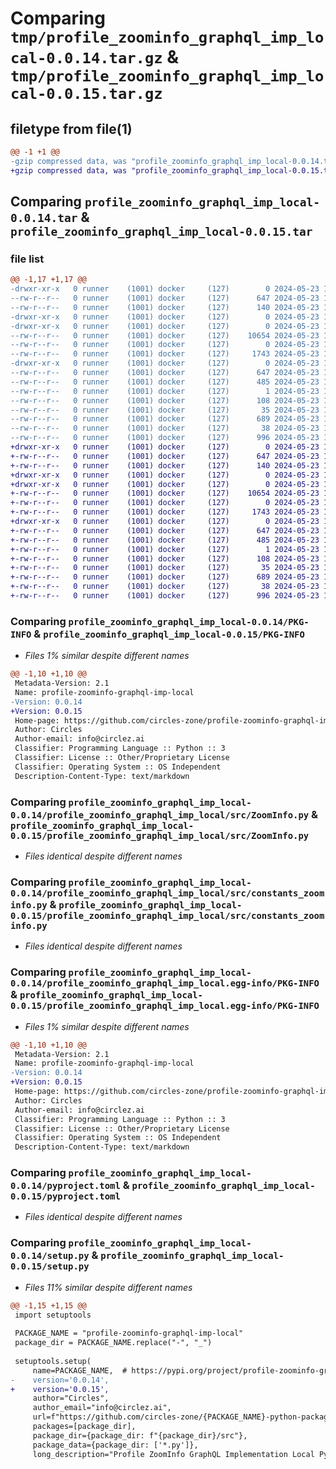 # Comparing `tmp/profile_zoominfo_graphql_imp_local-0.0.14.tar.gz` & `tmp/profile_zoominfo_graphql_imp_local-0.0.15.tar.gz`

## filetype from file(1)

```diff
@@ -1 +1 @@
-gzip compressed data, was "profile_zoominfo_graphql_imp_local-0.0.14.tar", last modified: Thu May 23 12:05:01 2024, max compression
+gzip compressed data, was "profile_zoominfo_graphql_imp_local-0.0.15.tar", last modified: Thu May 23 12:57:25 2024, max compression
```

## Comparing `profile_zoominfo_graphql_imp_local-0.0.14.tar` & `profile_zoominfo_graphql_imp_local-0.0.15.tar`

### file list

```diff
@@ -1,17 +1,17 @@
-drwxr-xr-x   0 runner    (1001) docker     (127)        0 2024-05-23 12:05:01.570538 profile_zoominfo_graphql_imp_local-0.0.14/
--rw-r--r--   0 runner    (1001) docker     (127)      647 2024-05-23 12:05:01.570538 profile_zoominfo_graphql_imp_local-0.0.14/PKG-INFO
--rw-r--r--   0 runner    (1001) docker     (127)      140 2024-05-23 12:04:35.000000 profile_zoominfo_graphql_imp_local-0.0.14/README.md
-drwxr-xr-x   0 runner    (1001) docker     (127)        0 2024-05-23 12:05:01.566538 profile_zoominfo_graphql_imp_local-0.0.14/profile_zoominfo_graphql_imp_local/
-drwxr-xr-x   0 runner    (1001) docker     (127)        0 2024-05-23 12:05:01.570538 profile_zoominfo_graphql_imp_local-0.0.14/profile_zoominfo_graphql_imp_local/src/
--rw-r--r--   0 runner    (1001) docker     (127)    10654 2024-05-23 12:04:35.000000 profile_zoominfo_graphql_imp_local-0.0.14/profile_zoominfo_graphql_imp_local/src/ZoomInfo.py
--rw-r--r--   0 runner    (1001) docker     (127)        0 2024-05-23 12:04:35.000000 profile_zoominfo_graphql_imp_local-0.0.14/profile_zoominfo_graphql_imp_local/src/__init__.py
--rw-r--r--   0 runner    (1001) docker     (127)     1743 2024-05-23 12:04:35.000000 profile_zoominfo_graphql_imp_local-0.0.14/profile_zoominfo_graphql_imp_local/src/constants_zoominfo.py
-drwxr-xr-x   0 runner    (1001) docker     (127)        0 2024-05-23 12:05:01.570538 profile_zoominfo_graphql_imp_local-0.0.14/profile_zoominfo_graphql_imp_local.egg-info/
--rw-r--r--   0 runner    (1001) docker     (127)      647 2024-05-23 12:05:01.000000 profile_zoominfo_graphql_imp_local-0.0.14/profile_zoominfo_graphql_imp_local.egg-info/PKG-INFO
--rw-r--r--   0 runner    (1001) docker     (127)      485 2024-05-23 12:05:01.000000 profile_zoominfo_graphql_imp_local-0.0.14/profile_zoominfo_graphql_imp_local.egg-info/SOURCES.txt
--rw-r--r--   0 runner    (1001) docker     (127)        1 2024-05-23 12:05:01.000000 profile_zoominfo_graphql_imp_local-0.0.14/profile_zoominfo_graphql_imp_local.egg-info/dependency_links.txt
--rw-r--r--   0 runner    (1001) docker     (127)      108 2024-05-23 12:05:01.000000 profile_zoominfo_graphql_imp_local-0.0.14/profile_zoominfo_graphql_imp_local.egg-info/requires.txt
--rw-r--r--   0 runner    (1001) docker     (127)       35 2024-05-23 12:05:01.000000 profile_zoominfo_graphql_imp_local-0.0.14/profile_zoominfo_graphql_imp_local.egg-info/top_level.txt
--rw-r--r--   0 runner    (1001) docker     (127)      689 2024-05-23 12:04:35.000000 profile_zoominfo_graphql_imp_local-0.0.14/pyproject.toml
--rw-r--r--   0 runner    (1001) docker     (127)       38 2024-05-23 12:05:01.570538 profile_zoominfo_graphql_imp_local-0.0.14/setup.cfg
--rw-r--r--   0 runner    (1001) docker     (127)      996 2024-05-23 12:04:35.000000 profile_zoominfo_graphql_imp_local-0.0.14/setup.py
+drwxr-xr-x   0 runner    (1001) docker     (127)        0 2024-05-23 12:57:25.457197 profile_zoominfo_graphql_imp_local-0.0.15/
+-rw-r--r--   0 runner    (1001) docker     (127)      647 2024-05-23 12:57:25.457197 profile_zoominfo_graphql_imp_local-0.0.15/PKG-INFO
+-rw-r--r--   0 runner    (1001) docker     (127)      140 2024-05-23 12:57:01.000000 profile_zoominfo_graphql_imp_local-0.0.15/README.md
+drwxr-xr-x   0 runner    (1001) docker     (127)        0 2024-05-23 12:57:25.457197 profile_zoominfo_graphql_imp_local-0.0.15/profile_zoominfo_graphql_imp_local/
+drwxr-xr-x   0 runner    (1001) docker     (127)        0 2024-05-23 12:57:25.457197 profile_zoominfo_graphql_imp_local-0.0.15/profile_zoominfo_graphql_imp_local/src/
+-rw-r--r--   0 runner    (1001) docker     (127)    10654 2024-05-23 12:57:01.000000 profile_zoominfo_graphql_imp_local-0.0.15/profile_zoominfo_graphql_imp_local/src/ZoomInfo.py
+-rw-r--r--   0 runner    (1001) docker     (127)        0 2024-05-23 12:57:01.000000 profile_zoominfo_graphql_imp_local-0.0.15/profile_zoominfo_graphql_imp_local/src/__init__.py
+-rw-r--r--   0 runner    (1001) docker     (127)     1743 2024-05-23 12:57:01.000000 profile_zoominfo_graphql_imp_local-0.0.15/profile_zoominfo_graphql_imp_local/src/constants_zoominfo.py
+drwxr-xr-x   0 runner    (1001) docker     (127)        0 2024-05-23 12:57:25.457197 profile_zoominfo_graphql_imp_local-0.0.15/profile_zoominfo_graphql_imp_local.egg-info/
+-rw-r--r--   0 runner    (1001) docker     (127)      647 2024-05-23 12:57:25.000000 profile_zoominfo_graphql_imp_local-0.0.15/profile_zoominfo_graphql_imp_local.egg-info/PKG-INFO
+-rw-r--r--   0 runner    (1001) docker     (127)      485 2024-05-23 12:57:25.000000 profile_zoominfo_graphql_imp_local-0.0.15/profile_zoominfo_graphql_imp_local.egg-info/SOURCES.txt
+-rw-r--r--   0 runner    (1001) docker     (127)        1 2024-05-23 12:57:25.000000 profile_zoominfo_graphql_imp_local-0.0.15/profile_zoominfo_graphql_imp_local.egg-info/dependency_links.txt
+-rw-r--r--   0 runner    (1001) docker     (127)      108 2024-05-23 12:57:25.000000 profile_zoominfo_graphql_imp_local-0.0.15/profile_zoominfo_graphql_imp_local.egg-info/requires.txt
+-rw-r--r--   0 runner    (1001) docker     (127)       35 2024-05-23 12:57:25.000000 profile_zoominfo_graphql_imp_local-0.0.15/profile_zoominfo_graphql_imp_local.egg-info/top_level.txt
+-rw-r--r--   0 runner    (1001) docker     (127)      689 2024-05-23 12:57:01.000000 profile_zoominfo_graphql_imp_local-0.0.15/pyproject.toml
+-rw-r--r--   0 runner    (1001) docker     (127)       38 2024-05-23 12:57:25.457197 profile_zoominfo_graphql_imp_local-0.0.15/setup.cfg
+-rw-r--r--   0 runner    (1001) docker     (127)      996 2024-05-23 12:57:01.000000 profile_zoominfo_graphql_imp_local-0.0.15/setup.py
```

### Comparing `profile_zoominfo_graphql_imp_local-0.0.14/PKG-INFO` & `profile_zoominfo_graphql_imp_local-0.0.15/PKG-INFO`

 * *Files 1% similar despite different names*

```diff
@@ -1,10 +1,10 @@
 Metadata-Version: 2.1
 Name: profile-zoominfo-graphql-imp-local
-Version: 0.0.14
+Version: 0.0.15
 Home-page: https://github.com/circles-zone/profile-zoominfo-graphql-imp-local-python-package
 Author: Circles
 Author-email: info@circlez.ai
 Classifier: Programming Language :: Python :: 3
 Classifier: License :: Other/Proprietary License
 Classifier: Operating System :: OS Independent
 Description-Content-Type: text/markdown
```

### Comparing `profile_zoominfo_graphql_imp_local-0.0.14/profile_zoominfo_graphql_imp_local/src/ZoomInfo.py` & `profile_zoominfo_graphql_imp_local-0.0.15/profile_zoominfo_graphql_imp_local/src/ZoomInfo.py`

 * *Files identical despite different names*

### Comparing `profile_zoominfo_graphql_imp_local-0.0.14/profile_zoominfo_graphql_imp_local/src/constants_zoominfo.py` & `profile_zoominfo_graphql_imp_local-0.0.15/profile_zoominfo_graphql_imp_local/src/constants_zoominfo.py`

 * *Files identical despite different names*

### Comparing `profile_zoominfo_graphql_imp_local-0.0.14/profile_zoominfo_graphql_imp_local.egg-info/PKG-INFO` & `profile_zoominfo_graphql_imp_local-0.0.15/profile_zoominfo_graphql_imp_local.egg-info/PKG-INFO`

 * *Files 1% similar despite different names*

```diff
@@ -1,10 +1,10 @@
 Metadata-Version: 2.1
 Name: profile-zoominfo-graphql-imp-local
-Version: 0.0.14
+Version: 0.0.15
 Home-page: https://github.com/circles-zone/profile-zoominfo-graphql-imp-local-python-package
 Author: Circles
 Author-email: info@circlez.ai
 Classifier: Programming Language :: Python :: 3
 Classifier: License :: Other/Proprietary License
 Classifier: Operating System :: OS Independent
 Description-Content-Type: text/markdown
```

### Comparing `profile_zoominfo_graphql_imp_local-0.0.14/pyproject.toml` & `profile_zoominfo_graphql_imp_local-0.0.15/pyproject.toml`

 * *Files identical despite different names*

### Comparing `profile_zoominfo_graphql_imp_local-0.0.14/setup.py` & `profile_zoominfo_graphql_imp_local-0.0.15/setup.py`

 * *Files 11% similar despite different names*

```diff
@@ -1,15 +1,15 @@
 import setuptools  
 
 PACKAGE_NAME = "profile-zoominfo-graphql-imp-local"
 package_dir = PACKAGE_NAME.replace("-", "_")
 
 setuptools.setup(
     name=PACKAGE_NAME,  # https://pypi.org/project/profile-zoominfo-graphql-imp-local
-    version='0.0.14',
+    version='0.0.15',
     author="Circles",
     author_email="info@circlez.ai",
     url=f"https://github.com/circles-zone/{PACKAGE_NAME}-python-package",
     packages=[package_dir],
     package_dir={package_dir: f"{package_dir}/src"},
     package_data={package_dir: ['*.py']},
     long_description="Profile ZoomInfo GraphQL Implementation Local Python Package",
```

